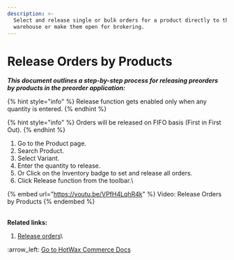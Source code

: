 ```yaml
---
description: >-
  Select and release single or bulk orders for a product directly to the
  warehouse or make them open for brokering.
---
```


# Release Orders by Products

_**This document outlines a step-by-step process for releasing preorders by products in the preorder application:**_

{% hint style="info" %}
Release function gets enabled only when any quantity is entered.
{% endhint %}

{% hint style="info" %}
Orders will be released on FIFO basis (First in First Out).
{% endhint %}

1. Go to the Product page.&#x20;
2. Search Product.
3. Select Variant.
4. Enter the quantity to release.
5. Or Click on the Inventory badge to set and release all orders.
6. Click Release function from the toolbar.\


{% embed url="https://youtu.be/VPfH4LqhR4k" %}
Video: Release Orders by Products
{% endembed %}

\
**Related links:**&#x20;

1. [Release orders](http://127.0.0.1:5000/s/PtD5lh2DqmKcdWTxcOWL/orders-page/release-orders)\


&#x20;:arrow\_left: [Go to HotWax Commerce Docs](http://127.0.0.1:5000/o/l53nGvPQLhOHrKCP9HTG/s/TefRnbhmBjhScpq172vl/)
